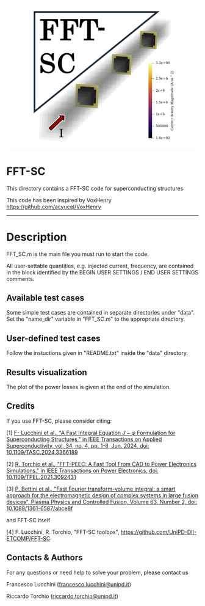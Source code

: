 <p align="center">
	<img src="image.png" width="486.4">
</p>

# FFT-SC 

This directory contains a FFT-SC code for superconducting structures

This code has been inspired by VoxHenry https://github.com/acyucel/VoxHenry

-------------------------------------------------------------------

# Description
 
FFT_SC.m is the main file you must run to start the code. 

All user-settable quantities, e.g. injected current, frequency, are contained in the block identified by the 
BEGIN USER SETTINGS / END USER SETTINGS comments.

Available test cases
--------------------
Some simple test cases are contained in separate directories under "data". 
Set the "name_dir" variable in "FFT_SC.m"  to the appropriate directory.

User-defined test cases
-----------------------
Follow the instuctions given in "README.txt" inside the "data" directory.

Results visualization
--------------------
The plot of the power losses is given at the end of the simulation.

Credits
--------------------
If you use FFT-SC, please consider citing:

 [1] [F- Lucchini et al., "A Fast Integral Equation $J-\varphi$ Formulation for Superconducting Structures," in IEEE Transactions on Applied Superconductivity, vol. 34, no. 4, pp. 1-8, Jun. 2024, doi: 10.1109/TASC.2024.3366189](https://ieeexplore.ieee.org/document/10437996)
 
 [2] [R. Torchio et al., "FFT-PEEC: A Fast Tool From CAD to Power Electronics Simulations," in IEEE Transactions on Power Electronics, doi: 10.1109/TPEL.2021.3092431](https://ieeexplore.ieee.org/document/9465649)

 [3] [P. Bettini et al., "Fast Fourier transform-volume integral: a smart approach for the electromagnetic design of complex systems in large fusion devices", Plasma Physics and Controlled Fusion, Volume 63, Number 2, doi: 10.1088/1361-6587/abce8f](https://iopscience.iop.org/article/10.1088/1361-6587/abce8f)
 
and FFT-SC itself

 [4] F. Lucchini, R. Torchio, "FFT-SC toolbox", https://github.com/UniPD-DII-ETCOMP/FFT-SC

Contacts & Authors
-----------------------
For any questions or need help to solve your problem, please contact us

Francesco Lucchini (francesco.lucchini@unipd.it)

Riccardo Torchio (riccardo.torchio@unipd.it)
